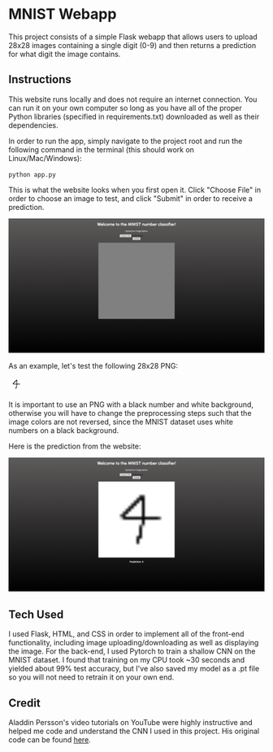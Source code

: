 # MNIST Webapp

This project consists of a simple Flask webapp that allows users to upload 28x28 images containing a single digit (0-9) and then returns a prediction for what digit the image contains. 

## Instructions

This website runs locally and does not require an internet connection. You can run it on your own computer so long as you have all of the proper Python libraries (specified in requirements.txt) downloaded as well as their dependencies.

In order to run the app, simply navigate to the project root and run the following command in the terminal (this should work on Linux/Mac/Windows):

`python app.py`

This is what the website looks when you first open it. Click "Choose File" in order to choose an image to test, and click "Submit" in order to receive a prediction.

![Screenshot of the website when first opened.](readme_1.png)

As an example, let's test the following 28x28 PNG:

![28 by 28 png of the number "4"](readme_2.png)

It is important to use an PNG with a black number and white background, otherwise you will have to change the preprocessing steps such that the image colors are not reversed, since the MNIST dataset uses white numbers on a black background.

Here is the prediction from the website:

![Website once image has been submitted.](readme_3.png)

## Tech Used
I used Flask, HTML, and CSS in order to implement all of the front-end functionality, including image uploading/downloading as well as displaying the image. For the back-end, I used Pytorch to train a shallow CNN on the MNIST dataset. I found that training on my CPU took ~30 seconds and yielded about 99% test accuracy, but I've also saved my model as a .pt file so you will not need to retrain it on your own end.

## Credit
Aladdin Persson's video tutorials on YouTube were highly instructive and helped me code and understand the CNN I used in this project. His original code can be found [here](https://github.com/aladdinpersson/Machine-Learning-Collection/tree/master).